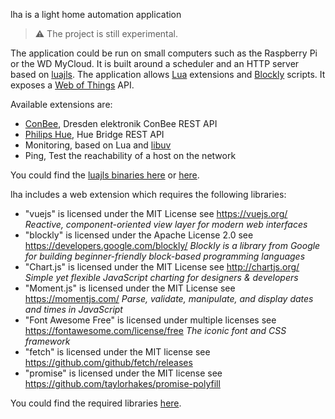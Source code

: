 lha is a light home automation application

> :warning: The project is still experimental.

The application could be run on small computers such as the Raspberry Pi or the WD MyCloud.
It is built around a scheduler and an HTTP server based on [luajls](https://github.com/javalikescript/luajls).
The application allows [Lua](https://www.lua.org/) extensions and [Blockly](https://developers.google.com/blockly/) scripts.
It exposes a [Web of Things](https://iot.mozilla.org/wot/) API.

Available extensions are:
* [ConBee](https://phoscon.de/en/conbee), Dresden elektronik ConBee REST API
* [Philips Hue](http://meethue.com/), Hue Bridge REST API
* Monitoring, based on Lua and [libuv](https://github.com/luvit/luv)
* Ping, Test the reachability of a host on the network

You could find the [luajls binaries here](https://github.com/javalikescript/luajls/releases/latest) or [here](http://javalikescript.free.fr/lua/download/).

lha includes a web extension which requires the following libraries:
* "vuejs" is licensed under the MIT License see https://vuejs.org/
  *Reactive, component-oriented view layer for modern web interfaces*
* "blockly" is licensed under the Apache License 2.0 see https://developers.google.com/blockly/
  *Blockly is a library from Google for building beginner-friendly block-based programming languages*
* "Chart.js" is licensed under the MIT License see http://chartjs.org/
  *Simple yet flexible JavaScript charting for designers & developers*
* "Moment.js" is licensed under the MIT License see https://momentjs.com/
  *Parse, validate, manipulate, and display dates and times in JavaScript*
* "Font Awesome Free" is licensed under multiple licenses see https://fontawesome.com/license/free
  *The iconic font and CSS framework*
* "fetch" is licensed under the MIT license see https://github.com/github/fetch/releases
* "promise" is licensed under the MIT license see https://github.com/taylorhakes/promise-polyfill

You could find the required libraries [here](https://javalikescript.github.io/lha/download/lha_assets.20220209.zip).
